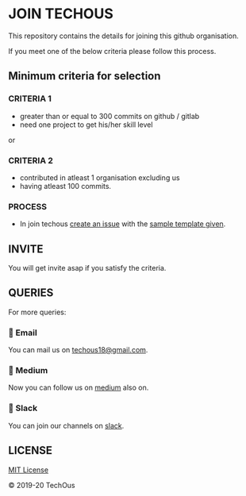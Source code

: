 # JOIN TECHOUS

This repository contains the details for joining this github organisation.

If you meet one of the below criteria please follow this process.

## Minimum criteria for selection

### CRITERIA 1

* greater than or equal to 300 commits on github / gitlab
* need one project to get his/her skill level

or

### CRITERIA 2

* contributed in atleast 1 organisation excluding us
* having atleast 100 commits.

### PROCESS

* In join techous [create an issue](https://github.com/TechOUs/Join-TechOUs/issues) with the [sample template given](https://github.com/TechOUs/Join-TechOUs/issues/1).

## INVITE

You will get invite asap if you satisfy the criteria.

## QUERIES

For more queries:

### :rocket: Email

You can mail us on [techous18@gmail.com](mailto:techous18@gmail.com).

### :rocket: Medium

Now you can follow us on [medium](https://medium.com/@techous18) also on.

### :rocket: Slack

You can join our channels on [slack](https://join.slack.com/t/techousworkspace/shared_invite/enQtODYzOTM4MDk3NzQ5LTEzMWY5Mjk1MjE3MzBiYWFiODA1YWRiMmUyYTVjNmZlMjM3MGZmZDczY2JkZGZkNmQzODg1Nzc2NGEwYWE1NTg).

## LICENSE

[MIT License](LICENSE)

:copyright: 2019-20 TechOus
